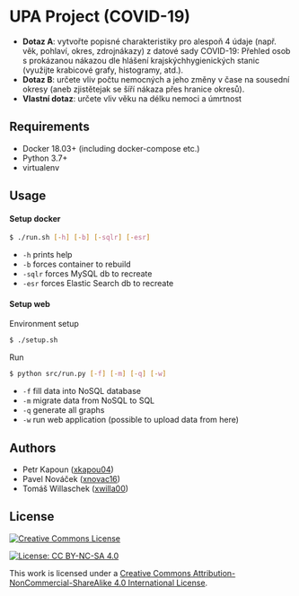 # UPA Project (COVID-19)
* **Dotaz A**: vytvořte popisné charakteristiky pro alespoň 4 údaje (např. věk, pohlaví, okres, zdrojnákazy) z datové sady COVID-19: Přehled osob s prokázanou nákazou dle hlášení krajskýchhygienických stanic (využijte krabicové grafy, histogramy, atd.).
* **Dotaz B**: určete vliv počtu nemocných a jeho změny v čase na sousední okresy (aneb zjistětejak se šíří nákaza přes hranice okresů).
* **Vlastní dotaz**: určete vliv věku na délku nemoci a úmrtnost

## Requirements
 - Docker 18.03+ (including docker-compose etc.)
 - Python 3.7+ 
 - virtualenv

## Usage
#### Setup docker 
```bash
$ ./run.sh [-h] [-b] [-sqlr] [-esr]
```
 - ```-h``` prints help
 - ```-b``` forces container to rebuild 
 - ```-sqlr``` forces MySQL db to recreate
 - ```-esr``` forces Elastic Search db to recreate
 
#### Setup web

Environment setup
```bash
$ ./setup.sh 
``` 

Run
```bash
$ python src/run.py [-f] [-m] [-q] [-w]
```
- ```-f``` fill data into NoSQL database
- ```-m``` migrate data from NoSQL to SQL
- ```-q``` generate all graphs
- ```-w``` run web application (possible to upload data from here)

## Authors
 - Petr Kapoun ([xkapou04](mailto:xkapou04@stud.fit.vutbr.cz))
 - Pavel Nováček ([xnovac16](mailto:xnovac16@stud.fit.vutbr.cz))
 - Tomáš Willaschek ([xwilla00](mailto:xwilla00@stud.fit.vutbr.cz))

## License
<a rel="license" href="http://creativecommons.org/licenses/by-nc-sa/4.0/"><img alt="Creative Commons License" style="border-width:0" src="https://i.creativecommons.org/l/by-nc-sa/4.0/88x31.png" /></a>


[![License: CC BY-NC-SA 4.0](https://img.shields.io/badge/License-CC%20BY--NC--SA%204.0-lightgrey.svg)](https://creativecommons.org/licenses/by-nc-sa/4.0/)

This work is licensed under a [Creative Commons Attribution-NonCommercial-ShareAlike 4.0 International License](https://creativecommons.org/licenses/by-nc-sa/4.0/).



 
